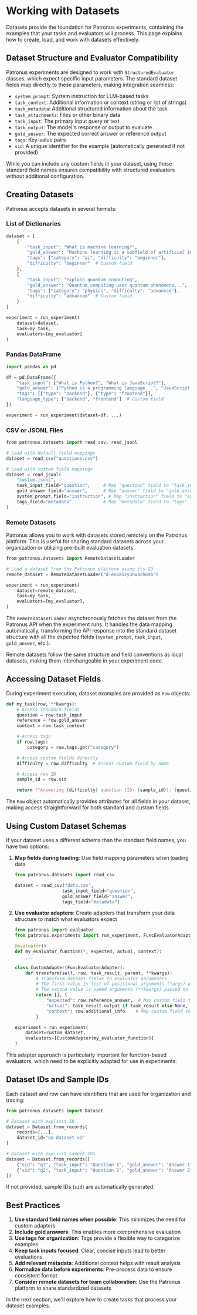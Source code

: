 # Working with Datasets

Datasets provide the foundation for Patronus experiments, containing the examples that your tasks and evaluators will process.
This page explains how to create, load, and work with datasets effectively.

## Dataset Structure and Evaluator Compatibility

Patronus experiments are designed to work with `StructuredEvaluator` classes, which expect specific input parameters.
The standard dataset fields map directly to these parameters, making integration seamless:

- `system_prompt`: System instruction for LLM-based tasks
- `task_context`: Additional information or context (string or list of strings)
- `task_metadata`: Additional structured information about the task
- `task_attachments`: Files or other binary data
- `task_input`: The primary input query or text
- `task_output`: The model's response or output to evaluate
- `gold_answer`: The expected correct answer or reference output
- `tags`: Key-value pairs
- `sid`: A unique identifier for the example (automatically generated if not provided)

While you can include any custom fields in your dataset, using these standard field names ensures compatibility with structured evaluators without additional configuration.

## Creating Datasets

Patronus accepts datasets in several formats:

### List of Dictionaries

```python
dataset = [
    {
        "task_input": "What is machine learning?",
        "gold_answer": "Machine learning is a subfield of artificial intelligence...",
        "tags": {"category": "ai", "difficulty": "beginner"},
        "difficulty": "beginner"  # Custom field
    },
    {
        "task_input": "Explain quantum computing",
        "gold_answer": "Quantum computing uses quantum phenomena...",
        "tags": {"category": "physics", "difficulty": "advanced"},
        "difficulty": "advanced"  # Custom field
    }
]

experiment = run_experiment(
    dataset=dataset,
    task=my_task,
    evaluators=[my_evaluator]
)
```

### Pandas DataFrame

```python
import pandas as pd

df = pd.DataFrame({
    "task_input": ["What is Python?", "What is JavaScript?"],
    "gold_answer": ["Python is a programming language...", "JavaScript is a programming language..."],
    "tags": [{"type": "backend"}, {"type": "frontend"}],
    "language_type": ["backend", "frontend"]  # Custom field
})

experiment = run_experiment(dataset=df, ...)
```

### CSV or JSONL Files

```python
from patronus.datasets import read_csv, read_jsonl

# Load with default field mappings
dataset = read_csv("questions.csv")

# Load with custom field mappings
dataset = read_jsonl(
    "custom.jsonl",
    task_input_field="question",     # Map "question" field to "task_input"
    gold_answer_field="answer",      # Map "answer" field to "gold_answer"
    system_prompt_field="instruction", # Map "instruction" field to "system_prompt"
    tags_field="metadata"            # Map "metadata" field to "tags"
)
```

### Remote Datasets

Patronus allows you to work with datasets stored remotely on the Patronus platform.
This is useful for sharing standard datasets across your organization or utilizing pre-built evaluation datasets.

```python
from patronus.datasets import RemoteDatasetLoader

# Load a dataset from the Patronus platform using its ID
remote_dataset = RemoteDatasetLoader("d-eo6a5zy3nwach69b")

experiment = run_experiment(
    dataset=remote_dataset,
    task=my_task,
    evaluators=[my_evaluator],
)
```

The `RemoteDatasetLoader` asynchronously fetches the dataset from the Patronus API when the experiment runs.
It handles the data mapping automatically, transforming the API response into the standard dataset structure
with all the expected fields (`system_prompt`, `task_input`, `gold_answer`, etc.).

Remote datasets follow the same structure and field conventions as local datasets, making them interchangeable in your experiment code.

## Accessing Dataset Fields

During experiment execution, dataset examples are provided as `Row` objects:

```python
def my_task(row, **kwargs):
    # Access standard fields
    question = row.task_input
    reference = row.gold_answer
    context = row.task_context

    # Access tags
    if row.tags:
        category = row.tags.get("category")

    # Access custom fields directly
    difficulty = row.difficulty  # Access custom field by name

    # Access row ID
    sample_id = row.sid

    return f"Answering {difficulty} question (ID: {sample_id}): {question}"
```

The `Row` object automatically provides attributes for all fields in your dataset, making access straightforward for both standard and custom fields.

## Using Custom Dataset Schemas

If your dataset uses a different schema than the standard field names, you have two options:

1. **Map fields during loading**: Use field mapping parameters when loading data
   ```python
   from patronus.datasets import read_csv

   dataset = read_csv("data.csv",
                     task_input_field="question",
                     gold_answer_field="answer",
                     tags_field="metadata")
   ```

2. **Use evaluator adapters**: Create adapters that transform your data structure to match what evaluators expect

   ```python
   from patronus import evaluator
   from patronus.experiments import run_experiment, FuncEvaluatorAdapter

   @evaluator()
   def my_evaluator_function(*, expected, actual, context):
       ...

   class CustomAdapter(FuncEvaluatorAdapter):
       def transform(self, row, task_result, parent, **kwargs):
           # Transform dataset fields to evaluator parameters.
           # The first value is list of positional arguments (*args) passed to the evaluator function.
           # The second value is named arguments (**kwargs) passed to the evaluator function.
           return [], {
               "expected": row.reference_answer,  # Map custom field to expected parameter
               "actual": task_result.output if task_result else None,
               "context": row.additional_info    # Map custom field to context parameter
           }

   experiment = run_experiment(
       dataset=custom_dataset,
       evaluators=[CustomAdapter(my_evaluator_function)]
   )
   ```

This adapter approach is particularly important for function-based evaluators, which need to be explicitly adapted for use in experiments.

## Dataset IDs and Sample IDs

Each dataset and row can have identifiers that are used for organization and tracing:

```python
from patronus.datasets import Dataset

# Dataset with explicit ID
dataset = Dataset.from_records(
    records=[...],
    dataset_id="qa-dataset-v1"
)

# Dataset with explicit sample IDs
dataset = Dataset.from_records([
    {"sid": "q1", "task_input": "Question 1", "gold_answer": "Answer 1"},
    {"sid": "q2", "task_input": "Question 2", "gold_answer": "Answer 2"}
])
```

If not provided, sample IDs (`sid`) are automatically generated.

## Best Practices

1. **Use standard field names when possible**: This minimizes the need for custom adapters
2. **Include gold answers**: This enables more comprehensive evaluation
3. **Use tags for organization**: Tags provide a flexible way to categorize examples
4. **Keep task inputs focused**: Clear, concise inputs lead to better evaluations
5. **Add relevant metadata**: Additional context helps with result analysis
6. **Normalize data before experiments**: Pre-process data to ensure consistent format
7. **Consider remote datasets for team collaboration**: Use the Patronus platform to share standardized datasets

In the next section, we'll explore how to create tasks that process your dataset examples.
